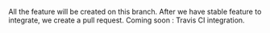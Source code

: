 All the feature will be created on this branch.
After we have stable feature to integrate, we create a pull request.
Coming soon : Travis CI integration. 
